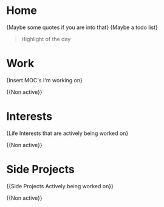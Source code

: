 # Home

{Maybe some quotes if you are into that}
{Maybe a todo list}

> Highlight of the day

# Work
{Insert MOC's I'm working on}


{{Non active}}


# Interests
{Life Interests that are actively being worked on}


{{Non active}}

# Side Projects
{{Side Projects Actively being worked on}}


{{Non active}}

